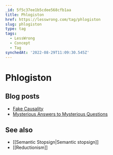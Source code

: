 ```yaml
---
_id: 5f5c37ee1b5cdee568cfb1aa
title: Phlogiston
href: https://lesswrong.com/tag/phlogiston
slug: phlogiston
type: tag
tags:
  - LessWrong
  - Concept
  - Tag
synchedAt: '2022-08-29T11:09:30.545Z'
---
```

# Phlogiston

## Blog posts

- [Fake Causality](http://lesswrong.com/lw/is/fake_causality/)
- [Mysterious Answers to Mysterious Questions](http://lesswrong.com/lw/iu/mysterious_answers_to_mysterious_questions/)

## See also

- [[Semantic Stopsign|Semantic stopsign]]
- [[Reductionism]]